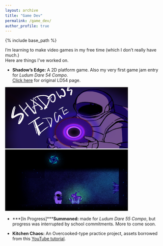 ```yaml
---
layout: archive
title: "Game Dev"
permalink: /game_dev/
author_profile: true
---
```


{% include base_path %}

I’m learning to make video games in my free time (which I don’t really have much.)<br>
Here are things I've worked on.

 - **Shadow’s Edge:** A 2D platform game. Also my very first game jam entry for *Ludum Dare 54 Compo*.<br>
[Click here](https://ldjam.com/events/ludum-dare/54/shadows-edge) for original LD54 page.

<img src="/images/LD54_cover.png" width="400" height="200">
<img src="/images/LD54_1.png" width="400" height="200">

 - ***[In Progress]*****Summoned:** made for *Ludum Dare 55 Compo*, but progress was interrupted by school commitments. More to come soon. 


 - **Kitchen Chaos:** An Overcooked-type practice project, assets borrowed from this [YouTube tutorial](https://www.youtube.com/watch?v=AmGSEH7QcDg).